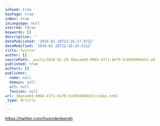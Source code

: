 ```yaml
---
inFeed: true
hasPage: true
inNav: true
inLanguage: null
starred: false
keywords: []
description: ''
datePublished: '2016-01-28T22:26:27.971Z'
dateModified: '2016-01-28T22:26:24.511Z'
title: Twitter
author: []
sourcePath: _posts/2016-01-28-38acaeb9-096b-41f1-8e79-5c69b0480a51.md
published: true
authors: []
publisher:
  name: null
  domain: null
  url: null
  favicon: null
url: 38acaeb9-096b-41f1-8e79-5c69b0480a51/index.html
_type: Article

---
```

https://twitter.com/hvandenbergh